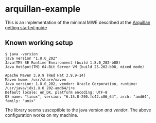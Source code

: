 # arquillan-example

This is an implementation of the minimal MWE described at the [Arquillan getting started guide](https://arquillian.org/guides/getting_started/#open_the_project_in_eclipse)

## Known working setup

```
$ java -version
java version "1.8.0_202"
Java(TM) SE Runtime Environment (build 1.8.0_202-b08)
Java HotSpot(TM) 64-Bit Server VM (build 25.202-b08, mixed mode)
```
```
Apache Maven 3.9.9 (Red Hat 3.9.9-14)
Maven home: /usr/share/maven
Java version: 1.8.0_202, vendor: Oracle Corporation, runtime: /usr/java/jdk1.8.0_202-amd64/jre
Default locale: en_DK, platform encoding: UTF-8
OS name: "linux", version: "6.15.8-200.fc42.x86_64", arch: "amd64", family: "unix"
```

The library seems susceptible to the java version *and vendor*. The above configuration works on my machine.

